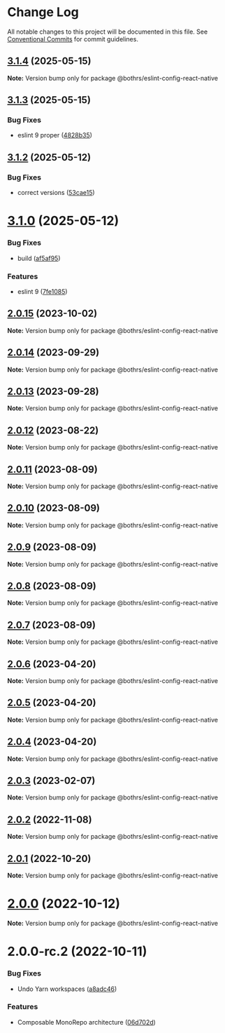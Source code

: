 # Change Log

All notable changes to this project will be documented in this file.
See [Conventional Commits](https://conventionalcommits.org) for commit guidelines.

## [3.1.4](https://github.com/bothrs/eslint-config/compare/@bothrs/eslint-config-react-native@3.1.3...@bothrs/eslint-config-react-native@3.1.4) (2025-05-15)

**Note:** Version bump only for package @bothrs/eslint-config-react-native

## [3.1.3](https://github.com/bothrs/eslint-config/compare/@bothrs/eslint-config-react-native@3.1.2...@bothrs/eslint-config-react-native@3.1.3) (2025-05-15)

### Bug Fixes

- eslint 9 proper ([4828b35](https://github.com/bothrs/eslint-config/commit/4828b351acaf835f683aa1944d7636e2b48d40a8))

## [3.1.2](https://github.com/bothrs/eslint-config/compare/@bothrs/eslint-config-react-native@3.1.0...@bothrs/eslint-config-react-native@3.1.2) (2025-05-12)

### Bug Fixes

- correct versions ([53cae15](https://github.com/bothrs/eslint-config/commit/53cae15f87c8fa61ab5ae49cbcbe828077473955))

# [3.1.0](https://github.com/bothrs/eslint-config/compare/@bothrs/eslint-config-react-native@2.0.15...@bothrs/eslint-config-react-native@3.1.0) (2025-05-12)

### Bug Fixes

- build ([af5af95](https://github.com/bothrs/eslint-config/commit/af5af951a78d749e0eb43b8ec7d9c560252a70e6))

### Features

- eslint 9 ([7fe1085](https://github.com/bothrs/eslint-config/commit/7fe10854c1c08b03796f87374047d79e877a8aab))

## [2.0.15](https://github.com/bothrs/eslint-config/compare/@bothrs/eslint-config-react-native@2.0.14...@bothrs/eslint-config-react-native@2.0.15) (2023-10-02)

**Note:** Version bump only for package @bothrs/eslint-config-react-native

## [2.0.14](https://github.com/bothrs/eslint-config/compare/@bothrs/eslint-config-react-native@2.0.13...@bothrs/eslint-config-react-native@2.0.14) (2023-09-29)

**Note:** Version bump only for package @bothrs/eslint-config-react-native

## [2.0.13](https://github.com/bothrs/eslint-config/compare/@bothrs/eslint-config-react-native@2.0.12...@bothrs/eslint-config-react-native@2.0.13) (2023-09-28)

**Note:** Version bump only for package @bothrs/eslint-config-react-native

## [2.0.12](https://github.com/bothrs/eslint-config/compare/@bothrs/eslint-config-react-native@2.0.11...@bothrs/eslint-config-react-native@2.0.12) (2023-08-22)

**Note:** Version bump only for package @bothrs/eslint-config-react-native

## [2.0.11](https://github.com/bothrs/eslint-config/compare/@bothrs/eslint-config-react-native@2.0.10...@bothrs/eslint-config-react-native@2.0.11) (2023-08-09)

**Note:** Version bump only for package @bothrs/eslint-config-react-native

## [2.0.10](https://github.com/bothrs/eslint-config/compare/@bothrs/eslint-config-react-native@2.0.9...@bothrs/eslint-config-react-native@2.0.10) (2023-08-09)

**Note:** Version bump only for package @bothrs/eslint-config-react-native

## [2.0.9](https://github.com/bothrs/eslint-config/compare/@bothrs/eslint-config-react-native@2.0.8...@bothrs/eslint-config-react-native@2.0.9) (2023-08-09)

**Note:** Version bump only for package @bothrs/eslint-config-react-native

## [2.0.8](https://github.com/bothrs/eslint-config/compare/@bothrs/eslint-config-react-native@2.0.7...@bothrs/eslint-config-react-native@2.0.8) (2023-08-09)

**Note:** Version bump only for package @bothrs/eslint-config-react-native

## [2.0.7](https://github.com/bothrs/eslint-config/compare/@bothrs/eslint-config-react-native@2.0.6...@bothrs/eslint-config-react-native@2.0.7) (2023-08-09)

**Note:** Version bump only for package @bothrs/eslint-config-react-native

## [2.0.6](https://github.com/bothrs/eslint-config/compare/@bothrs/eslint-config-react-native@2.0.5...@bothrs/eslint-config-react-native@2.0.6) (2023-04-20)

**Note:** Version bump only for package @bothrs/eslint-config-react-native

## [2.0.5](https://github.com/bothrs/eslint-config/compare/@bothrs/eslint-config-react-native@2.0.4...@bothrs/eslint-config-react-native@2.0.5) (2023-04-20)

**Note:** Version bump only for package @bothrs/eslint-config-react-native

## [2.0.4](https://github.com/bothrs/eslint-config/compare/@bothrs/eslint-config-react-native@2.0.3...@bothrs/eslint-config-react-native@2.0.4) (2023-04-20)

**Note:** Version bump only for package @bothrs/eslint-config-react-native

## [2.0.3](https://github.com/bothrs/eslint-config/compare/@bothrs/eslint-config-react-native@2.0.2...@bothrs/eslint-config-react-native@2.0.3) (2023-02-07)

**Note:** Version bump only for package @bothrs/eslint-config-react-native

## [2.0.2](https://github.com/bothrs/eslint-config/compare/@bothrs/eslint-config-react-native@2.0.1...@bothrs/eslint-config-react-native@2.0.2) (2022-11-08)

**Note:** Version bump only for package @bothrs/eslint-config-react-native

## [2.0.1](https://github.com/bothrs/eslint-config/compare/@bothrs/eslint-config-react-native@2.0.0...@bothrs/eslint-config-react-native@2.0.1) (2022-10-20)

**Note:** Version bump only for package @bothrs/eslint-config-react-native

# [2.0.0](https://github.com/bothrs/eslint-config/compare/@bothrs/eslint-config-react-native@2.0.0-rc.2...@bothrs/eslint-config-react-native@2.0.0) (2022-10-12)

**Note:** Version bump only for package @bothrs/eslint-config-react-native

# 2.0.0-rc.2 (2022-10-11)

### Bug Fixes

- Undo Yarn workspaces ([a8adc46](https://github.com/bothrs/eslint-config/commit/a8adc460d3034d9240300880e44ba39d97d95c32))

### Features

- Composable MonoRepo architecture ([06d702d](https://github.com/bothrs/eslint-config/commit/06d702d2fe6286b4d01aaabdb404c95ee74f801e))
